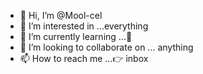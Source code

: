 - 👋 Hi, I’m @Mool-cel
- 👀 I’m interested in ...everything
- 🌱 I’m currently learning ...🤔
- 💞️ I’m looking to collaborate on ... anything
- 📫 How to reach me ...👉 inbox

<!---
Mool-cel/Mool-cel is a ✨ special ✨ repository because its `README.md` (this file) appears on your GitHub profile.
You can click the Preview link to take a look at your changes.
--->
